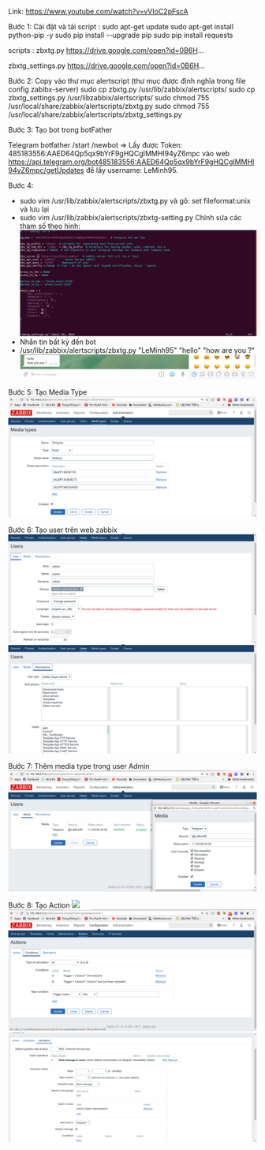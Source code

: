 Link: https://www.youtube.com/watch?v=vVIoC2pFscA

Bước 1: Cài đặt và tải script :
sudo apt-get update
sudo apt-get install python-pip -y
sudo pip install --upgrade pip
sudo pip install requests

scripts :
zbxtg.py
https://drive.google.com/open?id=0B6H...

zbxtg_settings.py
https://drive.google.com/open?id=0B6H...

Bước 2: Copy vào thư mục alertscript (thư mục được định nghĩa trong file config zabibx-server)
sudo cp zbxtg.py /usr/lib/zabbix/alertscripts/
sudo cp zbxtg_settings.py /usr/libzabbix/alertscripts/
sudo chmod 755 /usr/local/share/zabbix/alertscripts/zbxtg.py
sudo chmod 755 /usr/local/share/zabbix/alertscripts/zbxtg_settings.py

Bước 3: Tạo bot trong botFather

Telegram botfather
/start
/newbot
=> Lấy được Token: 485183556:AAED64Qp5qx9bYrF9gHQCgIMMHI94yZ6mpc
vào web https://api.telegram.org/bot485183556:AAED64Qp5qx9bYrF9gHQCgIMMHI94yZ6mpc/getUpdates
để lấy username: LeMinh95.

Bước 4: 
- sudo vim /usr/lib/zabbix/alertscripts/zbxtg.py và gõ: set fileformat:unix và lưu lại
- sudo vim /usr/lib/zabbix/alertscripts/zbxtg-setting.py
Chỉnh sửa các tham số theo hình: 
![](image/j.png)
- Nhắn tin bất kỳ đến bot
- /usr/lib/zabbix/alertscripts/zbxtg.py "LeMinh95" "hello" "how are you ?"
![](image/k.png)

Bước 5: Tạo Media Type
![](image/a.png)


Bước 6: Tạo user trên web zabbix
![](image/b.png)
![](image/c.png)


Bước 7: Thêm media type trong user Admin
![](image/d.png)

Bước 8: Tạo Action 
![](image/ee.png)
![](image/f.png)
![](image/g.png)
